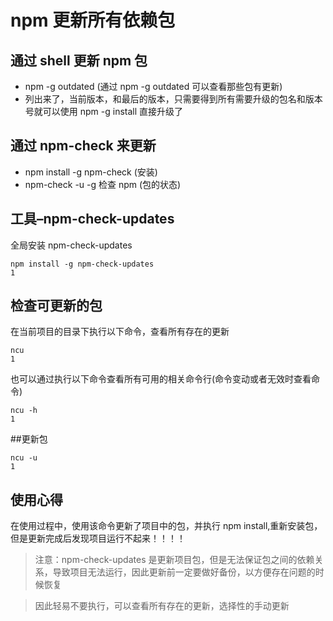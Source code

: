 # npm 更新所有依赖包

## 通过 shell 更新 npm 包

- npm -g outdated (通过 npm -g outdated 可以查看那些包有更新)
- 列出来了，当前版本，和最后的版本，只需要得到所有需要升级的包名和版本号就可以使用 npm -g install <name>直接升级了

## 通过 npm-check 来更新

- npm install -g npm-check (安装)
- npm-check -u -g 检查 npm (包的状态)

## 工具–npm-check-updates

全局安装 npm-check-updates

```shell
npm install -g npm-check-updates
1
```

## 检查可更新的包

在当前项目的目录下执行以下命令，查看所有存在的更新

```shell
ncu
1
```

也可以通过执行以下命令查看所有可用的相关命令行(命令变动或者无效时查看命令)

```shell
ncu -h
1
```

\##更新包

```shell
ncu -u
1
```

## 使用心得

在使用过程中，使用该命令更新了项目中的包，并执行 npm install,重新安装包，但是更新完成后发现项目运行不起来！！！！

> 注意：npm-check-updates 是更新项目包，但是无法保证包之间的依赖关系，导致项目无法运行，因此更新前一定要做好备份，以方便存在问题的时候恢复

> 因此轻易不要执行，可以查看所有存在的更新，选择性的手动更新

